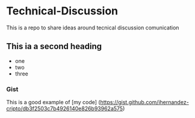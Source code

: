 # Technical-Discussion
This is a repo to share ideas around tecnical discussion comunication


## This ia a second heading

* one 
* two
* three

### Gist

This is a good example of [my code] (https://gist.github.com/ihernandez-cripto/db3f2503c7b4926140e826b93962a575)
